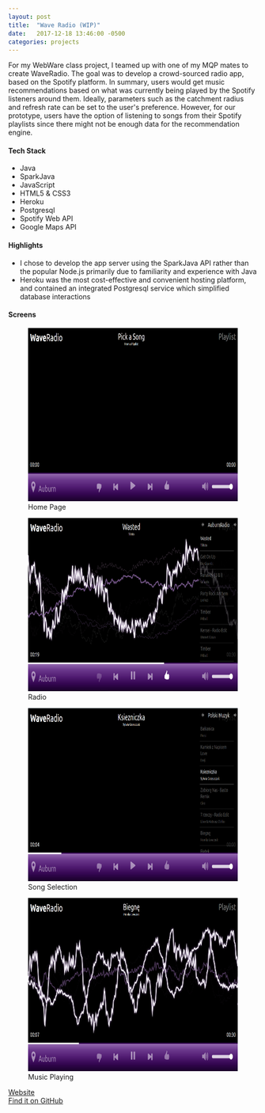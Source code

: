```yaml
---
layout: post
title:  "Wave Radio (WIP)"
date:   2017-12-18 13:46:00 -0500
categories: projects
---
```


For my WebWare class project, I teamed up with one of my MQP mates to create WaveRadio. The goal was to develop a crowd-sourced radio app, based on the Spotify platform. In summary, users would get music recommendations based on what was currently being played by the Spotify listeners around them. Ideally, parameters such as the catchment radius and refresh rate can be set to the user's preference. However, for our prototype, users have the option of listening to songs from their Spotify playlists since there might not be enough data for the recommendation engine. 

#### Tech Stack
* Java
* SparkJava
* JavaScript
* HTML5 & CSS3
* Heroku
* Postgresql
* Spotify Web API
* Google Maps API 

#### Highlights
* I chose to develop the app server using the SparkJava API rather than the popular Node.js primarily due to familiarity and experience with Java
* Heroku was the most cost-effective and convenient hosting platform, and contained an integrated Postgresql service which simplified database interactions

#### Screens

<figure>
<img src='/assets/wave-homePage.png' height='350px' alt='Home'>
<figcaption>Home Page</figcaption>
</figure>

<figure>
<img src='/assets/wave-radio.png' height='350px' alt='Radio'>
<figcaption>Radio</figcaption>
</figure>

<figure>
<img src='/assets/wave-songSelection.png' height='350px' alt='Song Selection'>
<figcaption>Song Selection</figcaption>
</figure>

<figure>
<img src='/assets/wave-musicPlaying.png' height='350px' alt='Music Playing'>
<figcaption>Music Playing</figcaption>
</figure>


[Website]({{'https://wave-radio.herokuapp.com'}})
<br>
[Find it on GitHub]({{'https://github.com/mrampiah/CS4241.git'}})